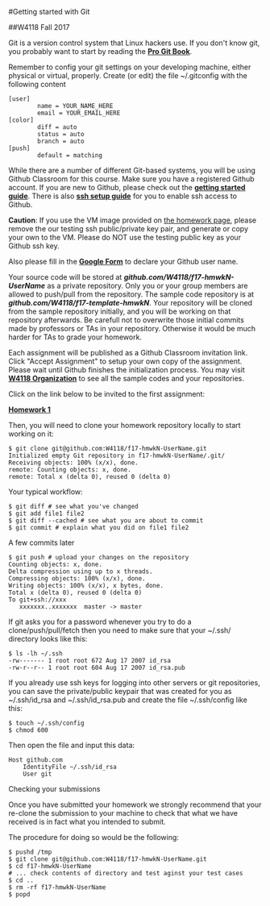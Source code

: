 #Getting started with Git

##W4118 Fall 2017

Git is a version control system that Linux hackers use. If you don't know git, you probably want to start by reading the [**Pro Git Book**](https://git-scm.com/book/en/v2).

Remember to config your git settings on your developing machine, either physical or virtual, properly. Create (or edit) the file ~/.gitconfig with the following content
```
[user]
        name = YOUR_NAME_HERE
        email = YOUR_EMAIL_HERE
[color]
        diff = auto
        status = auto
        branch = auto
[push]
        default = matching
```

While there are a number of different Git-based systems, you will be using Github Classroom for this course. Make sure you have a registered Github account. If you are new to Github, please check out the [**getting started guide**](https://help.github.com/articles/set-up-git/). There is also [**ssh setup guide**](https://help.github.com/articles/generating-an-ssh-key/) for you to enable ssh access to Github.

**Caution**: If you use the VM image provided on [the homework page](http://www.cs.columbia.edu/~nieh/teaching/w4118/homeworks/), please remove the our testing ssh public/private key pair, and generate or copy your own to the VM. Please do NOT use the testing public key as your Github ssh key.

Also please fill in the [**Google Form**](https://goo.gl/forms/SYgUQf43DarRoznB3) to declare your Github user name.

Your source code will be stored at **_github.com/W4118/f17-hmwkN-UserName_** as a private repository. Only you or your group members are allowed to push/pull from the repository. The sample code repository is at **_github.com/W4118/f17-template-hmwkN_**. Your repository will be cloned from the sample repository initially, and you will be working on that repository afterwards. Be carefull not to overwrite those initial commits made by professors or TAs in your repository. Otherwise it would be much harder for TAs to grade your homework.

Each assignment will be published as a Github Classroom invitation link. Click "Accept Assignment" to setup your own copy of the assignment. Please wait until Github finishes the initialization process. You may visit [**W4118 Organization**](https://github.com/w4118) to see all the sample codes and your repositories.

Click on the link below to be invited to the first assignment:

[**Homework 1**](https://classroom.github.com/assignment-invitations/4fc3c84ba63f479d9f39281364b97017)

Then, you will need to clone your homework repository locally to start working on it: 
```
$ git clone git@github.com:W4118/f17-hmwkN-UserName.git
Initialized empty Git repository in f17-hmwkN-UserName/.git/
Receiving objects: 100% (x/x), done.
remote: Counting objects: x, done.
remote: Total x (delta 0), reused 0 (delta 0)
```

Your typical workflow:
```
$ git diff # see what you've changed
$ git add file1 file2
$ git diff --cached # see what you are about to commit
$ git commit # explain what you did on file1 file2
```
A few commits later
```
$ git push # upload your changes on the repository
Counting objects: x, done.
Delta compression using up to x threads.
Compressing objects: 100% (x/x), done.
Writing objects: 100% (x/x), x bytes, done.
Total x (delta 0), reused 0 (delta 0)
To git+ssh://xxx
   xxxxxxx..xxxxxxx  master -> master
```
If git asks you for a password whenever you try to do a clone/push/pull/fetch then you need to make sure that your ~/.ssh/ directory looks like this: 
```
$ ls -lh ~/.ssh
-rw------- 1 root root 672 Aug 17 2007 id_rsa
-rw-r--r-- 1 root root 604 Aug 17 2007 id_rsa.pub
```
If you already use ssh keys for logging into other servers or git repositories, you can save the private/public keypair that was created for you as ~/.ssh/id_rsa and ~/.ssh/id_rsa.pub and create the file ~/.ssh/config like this:
```
$ touch ~/.ssh/config
$ chmod 600
```
Then open the file and input this data:
```
Host github.com
	IdentityFile ~/.ssh/id_rsa
	User git
```

Checking your submissions

Once you have submitted your homework we strongly recommend that your re-clone the submission to your machine to check that what we have received is in fact what you intended to submit.

The procedure for doing so would be the following:
```
$ pushd /tmp
$ git clone git@github.com:W4118/f17-hmwkN-UserName.git
$ cd f17-hmwkN-UserName
# ... check contents of directory and test aginst your test cases
$ cd ..
$ rm -rf f17-hmwkN-UserName
$ popd
```
